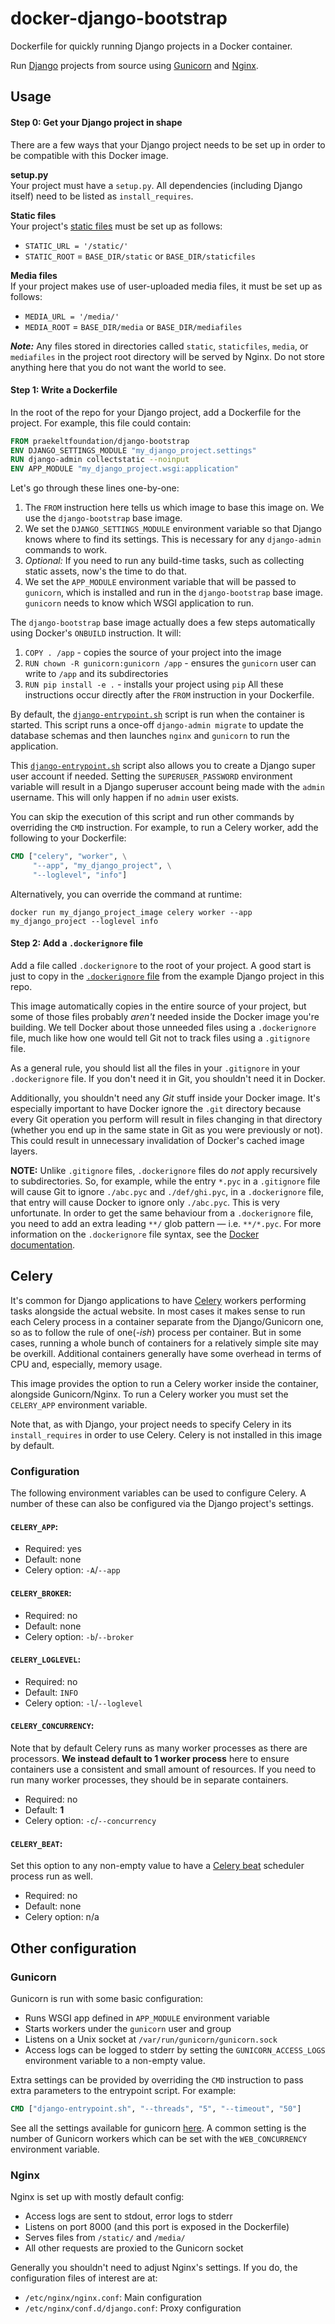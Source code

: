 # docker-django-bootstrap
Dockerfile for quickly running Django projects in a Docker container.

Run [Django](https://www.djangoproject.com) projects from source using [Gunicorn](http://gunicorn.org) and [Nginx](http://nginx.org).

## Usage
#### Step 0: Get your Django project in shape
There are a few ways that your Django project needs to be set up in order to be compatible with this Docker image.

**setup.py**  
Your project must have a `setup.py`. All dependencies (including Django itself) need to be listed as `install_requires`.

**Static files**  
Your project's [static files](https://docs.djangoproject.com/en/1.9/howto/static-files/) must be set up as follows:
* `STATIC_URL = '/static/'`
* `STATIC_ROOT` = `BASE_DIR/static` or `BASE_DIR/staticfiles`

**Media files**  
If your project makes use of user-uploaded media files, it must be set up as follows:
* `MEDIA_URL = '/media/'`
* `MEDIA_ROOT` = `BASE_DIR/media` or `BASE_DIR/mediafiles`

***Note:*** Any files stored in directories called `static`, `staticfiles`, `media`, or `mediafiles` in the project root directory will be served by Nginx. Do not store anything here that you do not want the world to see.

#### Step 1: Write a Dockerfile
In the root of the repo for your Django project, add a Dockerfile for the project. For example, this file could contain:
```dockerfile
FROM praekeltfoundation/django-bootstrap
ENV DJANGO_SETTINGS_MODULE "my_django_project.settings"
RUN django-admin collectstatic --noinput
ENV APP_MODULE "my_django_project.wsgi:application"
```

Let's go through these lines one-by-one:
 1. The `FROM` instruction here tells us which image to base this image on. We use the `django-bootstrap` base image.
 2. We set the `DJANGO_SETTINGS_MODULE` environment variable so that Django knows where to find its settings. This is necessary for any `django-admin` commands to work.
 3. *Optional:* If you need to run any build-time tasks, such as collecting static assets, now's the time to do that.
 4. We set the `APP_MODULE` environment variable that will be passed to `gunicorn`, which is installed and run in the `django-bootstrap` base image. `gunicorn` needs to know which WSGI application to run.

The `django-bootstrap` base image actually does a few steps automatically using Docker's `ONBUILD` instruction. It will:
 1. `COPY . /app` - copies the source of your project into the image
 2. `RUN chown -R gunicorn:gunicorn /app` - ensures the `gunicorn` user can write to `/app` and its subdirectories
 3. `RUN pip install -e .` - installs your project using `pip`
All these instructions occur directly after the `FROM` instruction in your Dockerfile.

By default, the [`django-entrypoint.sh`](django-entrypoint.sh) script is run when the container is started. This script runs a once-off `django-admin migrate` to update the database schemas and then launches `nginx` and `gunicorn` to run the application.

This [`django-entrypoint.sh`](django-entry-point.sh) script also allows you to create a Django super user account if needed. Setting the `SUPERUSER_PASSWORD` environment variable will result in a Django superuser account being made with the `admin` username. This will only happen if no `admin` user exists.

You can skip the execution of this script and run other commands by overriding the `CMD` instruction. For example, to run a Celery worker, add the following to your Dockerfile:
```dockerfile
CMD ["celery", "worker", \
     "--app", "my_django_project", \
     "--loglevel", "info"]
```

Alternatively, you can override the command at runtime:
```shell
docker run my_django_project_image celery worker --app my_django_project --loglevel info
```

#### Step 2: Add a `.dockerignore` file
Add a file called `.dockerignore` to the root of your project. A good start is just to copy in the [`.dockerignore` file](example/.dockerignore) from the example Django project in this repo.

This image automatically copies in the entire source of your project, but some of those files probably *aren't* needed inside the Docker image you're building. We tell Docker about those unneeded files using a `.dockerignore` file, much like how one would tell Git not to track files using a `.gitignore` file.

As a general rule, you should list all the files in your `.gitignore` in your `.dockerignore` file. If you don't need it in Git, you shouldn't need it in Docker.

Additionally, you shouldn't need any *Git* stuff inside your Docker image. It's especially important to have Docker ignore the `.git` directory because every Git operation you perform will result in files changing in that directory (whether you end up in the same state in Git as you were previously or not). This could result in unnecessary invalidation of Docker's cached image layers.

**NOTE:** Unlike `.gitignore` files, `.dockerignore` files do *not* apply recursively to subdirectories. So, for example, while the entry `*.pyc` in a `.gitignore` file will cause Git to ignore `./abc.pyc` and `./def/ghi.pyc`, in a `.dockerignore` file, that entry will cause Docker to ignore only `./abc.pyc`. This is very unfortunate. In order to get the same behaviour from a `.dockerignore` file, you need to add an extra leading `**/` glob pattern — i.e. `**/*.pyc`. For more information on the `.dockerignore` file syntax, see the [Docker documentation](https://docs.docker.com/engine/reference/builder/#dockerignore-file).

## Celery
It's common for Django applications to have [Celery](http://docs.celeryproject.org/en/latest/django/first-steps-with-django.html) workers performing tasks alongside the actual website. In most cases it makes sense to run each Celery process in a container separate from the Django/Gunicorn one, so as to follow the rule of one(*-ish*) process per container. But in some cases, running a whole bunch of containers for a relatively simple site may be overkill. Additional containers generally have some overhead in terms of CPU and, especially, memory usage.

This image provides the option to run a Celery worker inside the container, alongside Gunicorn/Nginx. To run a Celery worker you must set the `CELERY_APP` environment variable.

Note that, as with Django, your project needs to specify Celery in its `install_requires` in order to use Celery. Celery is not installed in this image by default.

### Configuration
The following environment variables can be used to configure Celery. A number of these can also be configured via the Django project's settings.

#### `CELERY_APP`:
* Required: yes
* Default: none
* Celery option: `-A`/`--app`

#### `CELERY_BROKER`:
* Required: no
* Default: none
* Celery option: `-b`/`--broker`

#### `CELERY_LOGLEVEL`:
* Required: no
* Default: `INFO`
* Celery option: `-l`/`--loglevel`

#### `CELERY_CONCURRENCY`:
Note that by default Celery runs as many worker processes as there are processors. **We instead default to 1 worker process** here to ensure containers use a consistent and small amount of resources. If you need to run many worker processes, they should be in separate containers.
* Required: no
* Default: **1**
* Celery option: `-c`/`--concurrency`

#### `CELERY_BEAT`:
Set this option to any non-empty value to have a [Celery beat](http://docs.celeryproject.org/en/latest/userguide/periodic-tasks.html) scheduler process run as well.
* Required: no
* Default: none
* Celery option: n/a

## Other configuration
### Gunicorn
Gunicorn is run with some basic configuration:
* Runs WSGI app defined in `APP_MODULE` environment variable
* Starts workers under the `gunicorn` user and group
* Listens on a Unix socket at `/var/run/gunicorn/gunicorn.sock`
* Access logs can be logged to stderr by setting the `GUNICORN_ACCESS_LOGS` environment variable to a non-empty value.

Extra settings can be provided by overriding the `CMD` instruction to pass extra parameters to the entrypoint script. For example:
```dockerfile
CMD ["django-entrypoint.sh", "--threads", "5", "--timeout", "50"]
```

See all the settings available for gunicorn [here](http://docs.gunicorn.org/en/latest/settings.html). A common setting is the number of Gunicorn workers which can be set with the `WEB_CONCURRENCY` environment variable.

### Nginx
Nginx is set up with mostly default config:
* Access logs are sent to stdout, error logs to stderr
* Listens on port 8000 (and this port is exposed in the Dockerfile)
* Serves files from `/static/` and `/media/`
* All other requests are proxied to the Gunicorn socket

Generally you shouldn't need to adjust Nginx's settings. If you do, the configuration files of interest are at:
* `/etc/nginx/nginx.conf`: Main configuration
* `/etc/nginx/conf.d/django.conf`: Proxy configuration
